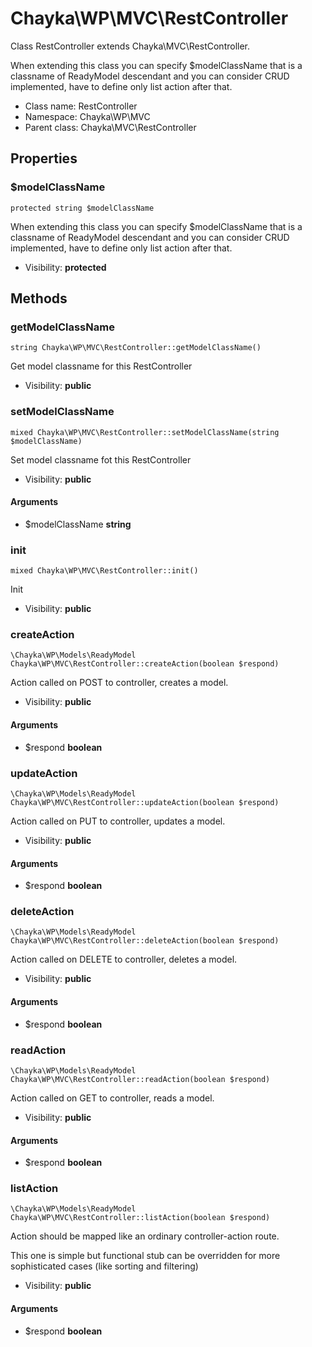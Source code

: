Chayka\WP\MVC\RestController
===============

Class RestController extends Chayka\MVC\RestController.

When extending this class you can specify $modelClassName that is a classname of
ReadyModel descendant and you can consider CRUD implemented,
have to define only list action after that.


* Class name: RestController
* Namespace: Chayka\WP\MVC
* Parent class: Chayka\MVC\RestController





Properties
----------


### $modelClassName

    protected string $modelClassName

When extending this class you can specify $modelClassName that is a classname of
ReadyModel descendant and you can consider CRUD implemented,
have to define only list action after that.



* Visibility: **protected**


Methods
-------


### getModelClassName

    string Chayka\WP\MVC\RestController::getModelClassName()

Get model classname for this RestController



* Visibility: **public**




### setModelClassName

    mixed Chayka\WP\MVC\RestController::setModelClassName(string $modelClassName)

Set model classname fot this RestController



* Visibility: **public**


#### Arguments
* $modelClassName **string**



### init

    mixed Chayka\WP\MVC\RestController::init()

Init



* Visibility: **public**




### createAction

    \Chayka\WP\Models\ReadyModel Chayka\WP\MVC\RestController::createAction(boolean $respond)

Action called on POST to controller, creates a model.



* Visibility: **public**


#### Arguments
* $respond **boolean**



### updateAction

    \Chayka\WP\Models\ReadyModel Chayka\WP\MVC\RestController::updateAction(boolean $respond)

Action called on PUT to controller, updates a model.



* Visibility: **public**


#### Arguments
* $respond **boolean**



### deleteAction

    \Chayka\WP\Models\ReadyModel Chayka\WP\MVC\RestController::deleteAction(boolean $respond)

Action called on DELETE to controller, deletes a model.



* Visibility: **public**


#### Arguments
* $respond **boolean**



### readAction

    \Chayka\WP\Models\ReadyModel Chayka\WP\MVC\RestController::readAction(boolean $respond)

Action called on GET to controller, reads a model.



* Visibility: **public**


#### Arguments
* $respond **boolean**



### listAction

    \Chayka\WP\Models\ReadyModel Chayka\WP\MVC\RestController::listAction(boolean $respond)

Action should be mapped like an ordinary controller-action route.

This one is simple but functional stub can be overridden for more
sophisticated cases (like sorting and filtering)

* Visibility: **public**


#### Arguments
* $respond **boolean**


